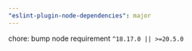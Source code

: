 ```yaml
---
"eslint-plugin-node-dependencies": major
---
```


chore: bump node requirement `^18.17.0 || >=20.5.0`
